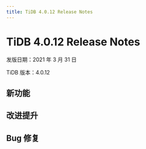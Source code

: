 ```yaml
---
title: TiDB 4.0.12 Release Notes
---
```


# TiDB 4.0.12 Release Notes

发版日期：2021 年 3 月 31 日

TiDB 版本：4.0.12

## 新功能

## 改进提升

## Bug 修复
